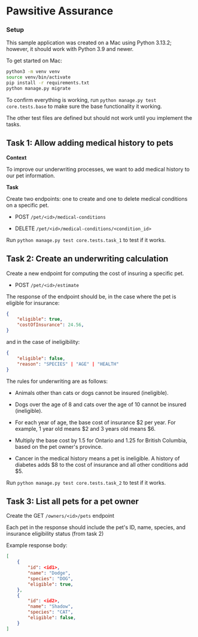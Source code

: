 # Pawsitive Assurance 

### Setup

This sample application was created on a Mac using Python 3.13.2; however, it should work with Python 3.9 and newer.

To get started on Mac:

```bash
python3 -m venv venv
source venv/bin/activate
pip install -r requirements.txt
python manage.py migrate
``` 

To confirm everything is working, run `python manage.py test core.tests.base` to make sure the base functionality it working.

The other test files are defined but should not work until you implement the tasks.

## Task 1: Allow adding medical history to pets

**Context**

To improve our underwriting processes, we want to add medical history to our pet information.

**Task**

Create two endpoints: one to create and one to delete medical conditions on a specific pet.

* POST `/pet/<id>/medical-conditions`

* DELETE `/pet/<id>/medical-conditions/<condition_id>`

Run `python manage.py test core.tests.task_1` to test if it works.

## Task 2: Create an underwriting calculation

Create a new endpoint for computing the cost of insuring a specific pet.

* POST `/pet/<id>/estimate`

The response of the endpoint should be, in the case where the pet is eligible for insurance:

```json
{
    "eligible": true,
    "costOfInsurance": 24.56,
}
```

and in the case of ineligibility:

```json
{
    "eligible": false,
    "reason": "SPECIES" | "AGE" | "HEALTH"
}
```

The rules for underwriting are as follows:

* Animals other than cats or dogs cannot be insured (ineligible).

* Dogs over the age of 8 and cats over the age of 10 cannot be insured (ineligible).

* For each year of age, the base cost of insurance $2 per year. For example, 1 year old means $2 and 3 years old means $6.

* Multiply the base cost by 1.5 for Ontario and 1.25 for British Columbia, based on the pet owner's province.

* Cancer in the medical history means a pet is ineligible. A history of diabetes adds $8 to the cost of insurance and all other conditions add $5.

Run `python manage.py test core.tests.task_2` to test if it works.


## Task 3: List all pets for a pet owner

Create the GET `/owners/<id>/pets` endpoint

Each pet in the response should include the pet's ID, name, species, and insurance eligibility status (from task 2)

Example response body:

```json
[
    {
        "id": <id1>,
        "name": "Dodge",
        "species": "DOG",
        "eligible": true,
    },
    {
        "id": <id2>,
        "name": "Shadow",
        "species": "CAT",
        "eligible": false,
    }
]

